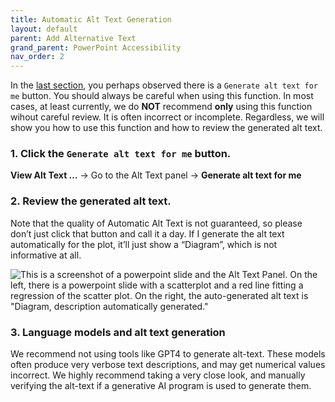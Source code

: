 ```yaml
---
title: Automatic Alt Text Generation
layout: default
parent: Add Alternative Text
grand_parent: PowerPoint Accessibility
nav_order: 2
---
```


In the [last section]({{site.baseurl}}/docs/PowerPoint/add-alt-text/how-to-add-alt-text/#2-write-and-edit-the-alt-text), you perhaps observed there is a `Generate alt text for me` button. You should always be careful when using this function. In most cases, at least currently, we do **NOT** recommend **only** using this function wihout careful review. It is often incorrect or incomplete. Regardless, we will show you how to use this function and how to review the generated alt text.

### 1. Click the `Generate alt text for me` button.

**View Alt Text …** → Go to the Alt Text panel  → **Generate alt text for me**

### 2. Review the generated alt text.

Note that the quality of Automatic Alt Text is not guaranteed, so please don’t just click that button and call it a day. If I generate the alt text automatically for the plot, it’ll just show a “Diagram”, which is not informative at all.

<img src="{{site.baseurl}}/assets/images/PowerPoint/alt-text-4.png" alt='This is a screenshot of a powerpoint slide and the Alt Text Panel. On the left, there is a powerpoint slide with a scatterplot and a red line fitting a regression of the scatter plot. On the right, the auto-generated alt text is "Diagram, description automatically generated."'>

### 3. Language models and alt text generation

We recommend not using tools like GPT4 to generate alt-text. These models often produce very verbose text descriptions, and may get numerical values incorrect. We highly recommend taking a very close look, and manually verifying the alt-text if a generative AI program is used to generate them. 